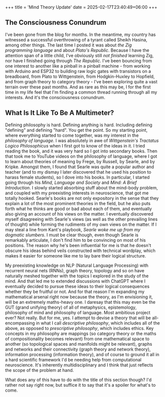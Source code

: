 +++
title = 'Mind Theory Update'
date = 2025-02-17T23:40:49+06:00
+++
## The Consciousness Conundrum
I've been gone from the blog for months. In the meantime, my country has witnessed a successful overthrowing of a tyrant called Sheikh Hasina, among other things. The last time I posted it was about _the Zig programming language_ and about _Plato's Republic_. Because I have the attention span of a little child, I've obviously still _not finished_ learning Zig, nor have I finished going through _The Republic_. I've been bouncing from one interest to another like a pinball in a pinball machine - from working with Arduino and ESP32 to building raw logic gates with transistors on a breadboard, from Plato to Wittgenstein, from Hodgkin-Huxley to Hopfield, and from graph theory to category theory - I've been exploring quite a vast terrain over these past months. And as rare as this may be, I for the first time in my life feel that I'm finding a common thread running through all my interests. And it's the consciousness conundrum.

## What Is It Like To Be A Multimeter?
Defining philosophy is hard. Defining anything is hard. Including defining "defining" and defining "hard". You get the point. So my starting point, where everything started to come together, was my interest in the _philosophy of language_. I was absolutely in awe of _Wittgenstein's Tractatus Logico Philosophicus_ when I first got to know of the ideas in it. I tried reading the book, and it was very hard so I got into secondary books. Then that took me to YouTube videos on the philosophy of language, where I got to learn about theories of meaning by Frege, by Russell, by Searle, and by Kripke. Amongst them, I found that Searle was quite a popular author and teacher (and to my dismay I later discovered that he used his position to harass female students), so I dove into his books. In particular, I started going through his _Mind, Language and Society_ and _Mind: A Brief Introduction_. I slowly started absorbing stuff about the mind-body problem, and coupled with my preexisting interests in neuroscience, that got me totally hooked. Searle's books are not only expository in the sense that they explain a lot of the most prominent theories in the field, but he also puts forth what he thinks are good or bad about each of them, and eventually also giving an account of his views on the matter. I eventually discovered myself disagreeing with Searle's views (as well as the other prevailing lines of thought) while forming the rudiments of my own views on the matter. If I may steal a line from Kant's playbook, _Searle woke me up from my dogmatic slumbers_. I must be clear though, even though Searle is remarkably articulate, I don't find him to be convincing on most of his positions. The reason why he's been influential for me is that he doesn't obscure his ideas behind veils constructed with technical wordplay, which makes it easier for someone like me to lay bare their logical structure.

My preexisting knowledge on NLP (Natural Language Processing) with recurrent neural nets (RNNs), graph theory, topology and so on have naturally meshed together with the topics I explored in the study of the mind. And that led me to extended discussions with ChatGPT where I eventually decided to pursue these ideas to their logical consequences whether they be fruitful or not. And for that reason I'm expanding my mathematical arsenal right now because the theory, as I'm envisioning it, will be an extremely maths-heavy one. I daresay that this may even be the GUT (grand unifying theory) of all of metaphysics, epistemology, philosophy of mind and philosophy of language. Most ambitious project ever? Not really. But for me, yes. I attempt to devise a theory that will be all-encompassing in what I call _descriptive philosophy_, which includes all of the above, as opposed to _prescriptive philosophy_, which includes ethics. Key concepts in my philosophy are mappings (so category theory or the maths of compositionality becomes relevant) from one mathematical space to another (so topological spaces and manifolds might be relevant), graphs and networks and their connectivity (graph theory and network theory), information processing (information theory), and of course to ground it all in a hard scientific framework I'd be needing help from computational neuroscience. It's inherently multidisciplinary and I think that just reflects the scope of the problem at hand.

What does any of this have to do with the title of this section though? I'd rather not say right now, but suffice it to say that it's a spoiler for what's to come.
